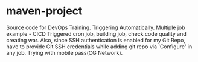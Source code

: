 # maven-project
Source code for DevOps Training. Triggering Automatically.
Multiple job example - CICD
Triggered cron job, building job, check code quality and creating war. 
Also, since SSH authentication is enabled for my Git Repo, have to provide Git SSH credentials while adding git repo via 'Configure' in any job. 
Trying with mobile pass(CG Network).
